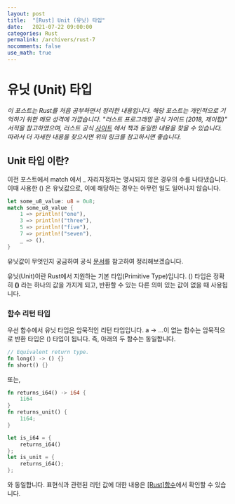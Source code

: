 ```yaml
---
layout: post
title:  "[Rust] Unit (유닛) 타입"
date:   2021-07-22 09:00:00
categories: Rust
permalink: /archivers/rust-7
nocomments: false
use_math: true 
---
```


# 유닛 (Unit) 타입

*이 포스트는 Rust를 처음 공부하면서 정리한 내용입니다. 해당 포스트는 개인적으로 기억하기 위한 메모 성격에 가깝습니다. "러스트 프로그래밍 공식 가이드 (2018, 제이펍)" 서적을 참고하였으며, 러스트 공식 [사이트](https://doc.rust-lang.org/1.30.0/book/2018-edition/foreword.html) 에서 책과 동일한 내용을 찾을 수 있습니다. 따라서 더 자세한 내용을 찾으시면 위의 링크를 참고하시면 좋습니다.*

## Unit 타입 이란?

이전 포스트에서 match 에서 _ 자리지정자는 명시되지 않은 경우의 수를 나타냈습니다. 이때 사용한 () 은 유닛값으로, 이에 해당하는 경우는 아무런 일도 일어나지 않습니다.

```rust
let some_u8_value: u8 = 0u8;
match some_u8_value {
    1 => println!("one"),
    3 => println!("three"),
    5 => println!("five"),
    7 => println!("seven"),
    _ => (),
}
```

유닛값이 무엇인지 궁금하여 공식 [문서](https://doc.rust-lang.org/std/primitive.unit.html)를 참고하여 정리해보겠습니다.

유닛(Unit)이란 Rust에서 지원하는 기본 타입(Primitive Type)입니다. () 타입은 정확히 **()** 라는 하나의 값을 가지게 되고, 반환할 수 있는 다른 의미 있는 값이 없을 때 사용됩니다. 


### 함수 리턴 타입

우선 함수에서 유닛 타입은 암묵적인 리턴 타입입니다.  a -> ...이 없는 함수는 암묵적으로 반환 타입은 () 타입이 됩니다. 즉, 아래의 두 함수는 동일합니다.

```rust
// Equivalent return type.
fn long() -> () {}
fn short() {}
```

또는, 

```rust
fn returns_i64() -> i64 {
    1i64
}
fn returns_unit() {
    1i64;
}

let is_i64 = {
    returns_i64()
};
let is_unit = {
    returns_i64();
};
```

와 동일합니다. 표현식과 관련된 리턴 값에 대한 내용은 [[Rust]함수](https://sjoon-oh.github.io/archivers/rust-2)에서 확인할 수 있습니다.





